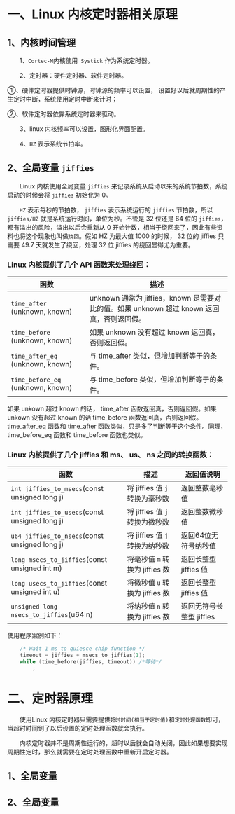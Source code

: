# 一、Linux 内核定时器相关原理
## 1、内核时间管理
&emsp;&emsp;1、`Cortec-M`内核使用` Systick` 作为系统定时器。

&emsp;&emsp;2、定时器：硬件定时器、软件定时器。

①、硬件定时器提供时钟源，时钟源的频率可以设置， 设置好以后就周期性的产生定时中断，系统使用定时中断来计时；

②、软件定时器依靠系统定时器来驱动。

&emsp;&emsp;3、linux 内核频率可以设置，图形化界面配置。

&emsp;&emsp;4、`HZ` 表示系统节拍率。

## 2、全局变量 `jiffies`
&emsp;&emsp;Linux 内核使用全局变量 `jiffies` 来记录系统从启动以来的系统节拍数，系统启动的时候会将 `jiffies` 初始化为 0。

&emsp;&emsp;`HZ` 表示每秒的节拍数， `jiffies` 表示系统运行的 `jiffies` 节拍数，所以 `jiffies/HZ` 就是系统运行时间，单位为秒。不管是 32 位还是 64 位的 `jiffies`，都有溢出的风险，溢出以后会重新从 0 开始计数，相当于绕回来了，因此有些资料也将这个现象也叫做`绕回`。假如 HZ 为最大值 1000 的时候， 32 位的 jiffies 只需要 49.7 天就发生了绕回，处理 32 位 jiffies 的绕回显得尤为重要。

### Linux 内核提供了几个 API 函数来处理绕回：
| 函数                                  | 描述                                                          |
|-------------------------------------|---------------------------------------------------------------|
| `time_after` (unknown, known)       | unknown 通常为 jiffies，known 是需要对比的值。如果 unknown 超过 known 返回真，否则返回假。 |
| `time_before` (unknown, known)      | 如果 unknown 没有超过 known 返回真，否则返回假。                    |
| `time_after_eq` (unknown, known)    | 与 time_after 类似，但增加判断等于的条件。                          |
| `time_before_eq` (unknown, known)   | 与 time_before 类似，但增加判断等于的条件。                         |

如果 unkown 超过 known 的话， time_after 函数返回真，否则返回假。如果 unkown 没有超过 known 的话 time_before 函数返回真，否则返回假。 time_after_eq 函数和 time_after 函数类似，只是多了判断等于这个条件。同理，time_before_eq 函数和 time_before 函数也类似。

### Linux 内核提供了几个 jiffies 和 ms、 us、 ns 之间的转换函数：

| 函数                                       | 描述                                                                 | 返回值说明               |
|--------------------------------------------|----------------------------------------------------------------------|--------------------------|
| `int jiffies_to_msecs`(const unsigned long j) | 将 jiffies 值 `j` 转换为毫秒数                                   | 返回整数毫秒值           |
| `int jiffies_to_usecs`(const unsigned long j) | 将 jiffies 值 `j` 转换为微秒数                                   | 返回整数微秒值           |
| `u64 jiffies_to_nsecs`(const unsigned long j) | 将 jiffies 值 `j` 转换为纳秒数                                   | 返回64位无符号纳秒值     |
| `long msecs_to_jiffies`(const unsigned int m) | 将毫秒值 `m` 转换为 jiffies 数                                 | 返回长整型 jiffies 值    |
| `long usecs_to_jiffies`(const unsigned int u) | 将微秒值 `u` 转换为 jiffies 数                                 | 返回长整型 jiffies 值    |
| `unsigned long nsecs_to_jiffies`(u64 n)      | 将纳秒值 `n` 转换为 jiffies 数                                 | 返回无符号长整型 jiffies |

使用程序案例如下：
```cpp
	/* Wait 1 ms to quiesce chip function */
	timeout = jiffies + msecs_to_jiffies(1);
	while (time_before(jiffies, timeout)) /*等待*/
		;
```

# 二、定时器原理
&emsp;&emsp;使用Linux 内核定时器只需要提供`超时时间(相当于定时值)`和`定时处理函数`即可，当超时时间到了以后设置的定时处理函数就会执行。

&emsp;&emsp;内核定时器并不是周期性运行的，超时以后就会自动关闭，因此如果想要实现周期性定时，那么就需要在定时处理函数中重新开启定时器。

## 1、全局变量


## 2、全局变量
<!--stackedit_data:
eyJoaXN0b3J5IjpbLTE4ODU5NDc1MSwyMDU1NTYwOTUsLTg4Mz
AzMzE1NSwzMTczMTcwMTIsMTg5MTQ4NTY4XX0=
-->
